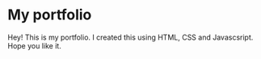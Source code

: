 # My portfolio

Hey! This is my portfolio. I created this using HTML, CSS and Javascsript.
Hope you like it. 